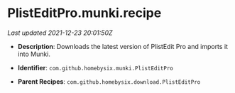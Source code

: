 # PlistEditPro.munki.recipe

_Last updated 2021-12-23 20:01:50Z_

- **Description**: Downloads the latest version of PlistEdit Pro and imports it into Munki.

- **Identifier**: `com.github.homebysix.munki.PlistEditPro`

- **Parent Recipes**: `com.github.homebysix.download.PlistEditPro`
